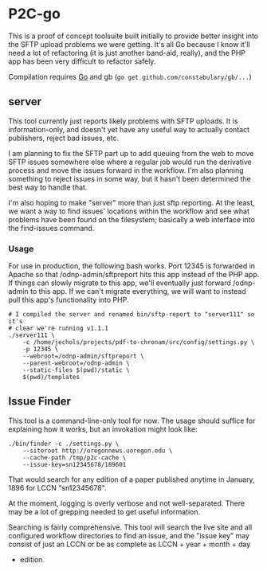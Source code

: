 P2C-go
===

This is a proof of concept toolsuite built initially to provide better insight
into the SFTP upload problems we were getting.  It's all Go because I know
it'll need a lot of refactoring (it is just another band-aid, really), and the
PHP app has been very difficult to refactor safely.

Compilation requires [Go](https://golang.org/dl/) and gb (`go get github.com/constabulary/gb/...`)

server
---

This tool currently just reports likely problems with SFTP uploads.  It is
information-only, and doesn't yet have any useful way to actually contact
publishers, reject bad issues, etc.

I am planning to fix the SFTP part up to add queuing from the web to move SFTP
issues somewhere else where a regular job would run the derivative process and
move the issues forward in the workflow.  I'm also planning something to reject
issues in some way, but it hasn't been determined the best way to handle that.

I'm also hoping to make "server" more than just sftp reporting.  At the least,
we want a way to find issues' locations within the workflow and see what
problems have been found on the filesystem; basically a web interface into the
find-issues command.

### Usage

For use in production, the following bash works.  Port 12345 is forwarded in
Apache so that /odnp-admin/sftpreport hits this app instead of the PHP app.  If
things can slowly migrate to this app, we'll eventually just forward
/odnp-admin to this app.  If we can't migrate everything, we will want to
instead pull this app's functionality into PHP.

    # I compiled the server and renamed bin/sftp-report to "server111" so it's
    # clear we're running v1.1.1
    ./server111 \
        -c /home/jechols/projects/pdf-to-chronam/src/config/settings.py \
        -p 12345 \
        --webroot=/odnp-admin/sftpreport \
        --parent-webroot=/odnp-admin \
        --static-files $(pwd)/static \
        $(pwd)/templates

Issue Finder
---

This tool is a command-line-only tool for now.  The usage should suffice for
explaining how it works, but an invokation might look like:

    ./bin/finder -c ./settings.py \
        --siteroot http://oregonnews.uoregon.edu \
        --cache-path /tmp/p2c-cache \
        --issue-key=sn12345678/189601

That would search for any edition of a paper published anytime in January, 1896
for LCCN "sn12345678".

At the moment, logging is overly verbose and not well-separated.  There may be
a lot of grepping needed to get useful information.

Searching is fairly comprehensive.  This tool will search the live site and all
configured workflow directories to find an issue, and the "issue key" may
consist of just an LCCN or be as complete as LCCN + year + month + day
+ edition.
